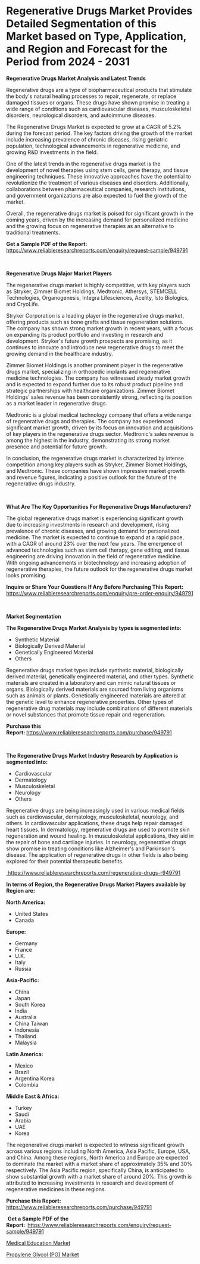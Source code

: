<p><h1>Regenerative Drugs Market Provides Detailed Segmentation of this Market based on Type, Application, and Region and Forecast for the Period from 2024 - 2031</h1></p><p><strong>Regenerative Drugs Market Analysis and Latest Trends</strong></p>
<p><p>Regenerative drugs are a type of biopharmaceutical products that stimulate the body's natural healing processes to repair, regenerate, or replace damaged tissues or organs. These drugs have shown promise in treating a wide range of conditions such as cardiovascular diseases, musculoskeletal disorders, neurological disorders, and autoimmune diseases.</p><p>The Regenerative Drugs Market is expected to grow at a CAGR of 5.2% during the forecast period. The key factors driving the growth of the market include increasing prevalence of chronic diseases, rising geriatric population, technological advancements in regenerative medicine, and growing R&D investments in the field.</p><p>One of the latest trends in the regenerative drugs market is the development of novel therapies using stem cells, gene therapy, and tissue engineering techniques. These innovative approaches have the potential to revolutionize the treatment of various diseases and disorders. Additionally, collaborations between pharmaceutical companies, research institutions, and government organizations are also expected to fuel the growth of the market.</p><p>Overall, the regenerative drugs market is poised for significant growth in the coming years, driven by the increasing demand for personalized medicine and the growing focus on regenerative therapies as an alternative to traditional treatments.</p></p>
<p><strong>Get a Sample PDF of the Report:&nbsp;</strong> <a href="https://www.reliableresearchreports.com/enquiry/request-sample/949791">https://www.reliableresearchreports.com/enquiry/request-sample/949791</a></p>
<p>&nbsp;</p>
<p><strong>Regenerative Drugs Major Market Players</strong></p>
<p><p>The regenerative drugs market is highly competitive, with key players such as Stryker, Zimmer Biomet Holdings, Medtronic, Athersys, STEMCELL Technologies, Organogenesis, Integra Lifesciences, Acelity, Isto Biologics, and CryoLife. </p><p>Stryker Corporation is a leading player in the regenerative drugs market, offering products such as bone grafts and tissue regeneration solutions. The company has shown strong market growth in recent years, with a focus on expanding its product portfolio and investing in research and development. Stryker's future growth prospects are promising, as it continues to innovate and introduce new regenerative drugs to meet the growing demand in the healthcare industry.</p><p>Zimmer Biomet Holdings is another prominent player in the regenerative drugs market, specializing in orthopedic implants and regenerative medicine technologies. The company has witnessed steady market growth and is expected to expand further due to its robust product pipeline and strategic partnerships with healthcare organizations. Zimmer Biomet Holdings' sales revenue has been consistently strong, reflecting its position as a market leader in regenerative drugs.</p><p>Medtronic is a global medical technology company that offers a wide range of regenerative drugs and therapies. The company has experienced significant market growth, driven by its focus on innovation and acquisitions of key players in the regenerative drugs sector. Medtronic's sales revenue is among the highest in the industry, demonstrating its strong market presence and potential for future growth.</p><p>In conclusion, the regenerative drugs market is characterized by intense competition among key players such as Stryker, Zimmer Biomet Holdings, and Medtronic. These companies have shown impressive market growth and revenue figures, indicating a positive outlook for the future of the regenerative drugs industry.</p></p>
<p>&nbsp;</p>
<p><strong>What Are The Key Opportunities For Regenerative Drugs Manufacturers?</strong></p>
<p><p>The global regenerative drugs market is experiencing significant growth due to increasing investments in research and development, rising prevalence of chronic diseases, and growing demand for personalized medicine. The market is expected to continue to expand at a rapid pace, with a CAGR of around 23% over the next few years. The emergence of advanced technologies such as stem cell therapy, gene editing, and tissue engineering are driving innovation in the field of regenerative medicine. With ongoing advancements in biotechnology and increasing adoption of regenerative therapies, the future outlook for the regenerative drugs market looks promising.</p></p>
<p><strong>Inquire or Share Your Questions If Any Before Purchasing This Report:</strong> <a href="https://www.reliableresearchreports.com/enquiry/pre-order-enquiry/949791">https://www.reliableresearchreports.com/enquiry/pre-order-enquiry/949791</a></p>
<p>&nbsp;</p>
<p><strong>Market Segmentation</strong></p>
<p><strong>The Regenerative Drugs Market Analysis by types is segmented into:</strong></p>
<p><ul><li>Synthetic Material</li><li>Biologically Derived Material</li><li>Genetically Engineered Material</li><li>Others</li></ul></p>
<p><p>Regenerative drugs market types include synthetic material, biologically derived material, genetically engineered material, and other types. Synthetic materials are created in a laboratory and can mimic natural tissues or organs. Biologically derived materials are sourced from living organisms such as animals or plants. Genetically engineered materials are altered at the genetic level to enhance regenerative properties. Other types of regenerative drug materials may include combinations of different materials or novel substances that promote tissue repair and regeneration.</p></p>
<p><strong>Purchase this Report:&nbsp;</strong><a href="https://www.reliableresearchreports.com/purchase/949791">https://www.reliableresearchreports.com/purchase/949791</a></p>
<p>&nbsp;</p>
<p><strong>The Regenerative Drugs Market Industry Research by Application is segmented into:</strong></p>
<p><ul><li>Cardiovascular</li><li>Dermatology</li><li>Musculoskeletal</li><li>Neurology</li><li>Others</li></ul></p>
<p><p>Regenerative drugs are being increasingly used in various medical fields such as cardiovascular, dermatology, musculoskeletal, neurology, and others. In cardiovascular applications, these drugs help repair damaged heart tissues. In dermatology, regenerative drugs are used to promote skin regeneration and wound healing. In musculoskeletal applications, they aid in the repair of bone and cartilage injuries. In neurology, regenerative drugs show promise in treating conditions like Alzheimer's and Parkinson's disease. The application of regenerative drugs in other fields is also being explored for their potential therapeutic benefits.</p></p>
<p><a href="https://www.reliableresearchreports.com/regenerative-drugs-r949791">&nbsp;https://www.reliableresearchreports.com/regenerative-drugs-r949791</a></p>
<p><strong>In terms of Region, the Regenerative Drugs Market Players available by Region are:</strong></p>
<p>
    <p> <strong> North America: </strong>
        <ul>
            <li>United States</li>
            <li>Canada</li>
        </ul>
        </p> 
    <p> <strong> Europe: </strong>
        <ul>
            <li>Germany</li>
            <li>France</li>
            <li>U.K.</li>
            <li>Italy</li>
            <li>Russia</li>
        </ul>
        </p> 
    <p> <strong> Asia-Pacific: </strong>
        <ul>
            <li>China</li>
            <li>Japan</li>
            <li>South Korea</li>
            <li>India</li>
            <li>Australia</li>
            <li>China Taiwan</li>
            <li>Indonesia</li>
            <li>Thailand</li>
            <li>Malaysia</li>
        </ul>
        </p> 
    <p> <strong> Latin America: </strong>
        <ul>
            <li>Mexico</li>
            <li>Brazil</li>
            <li>Argentina Korea</li>
            <li>Colombia</li>
        </ul>
        </p> 
    <p> <strong> Middle East & Africa: </strong>
        <ul>
            <li>Turkey</li>
            <li>Saudi</li>
            <li>Arabia</li>
            <li>UAE</li>
            <li>Korea</li>
        </ul>
    </p>
    </p>
<p><p>The regenerative drugs market is expected to witness significant growth across various regions including North America, Asia Pacific, Europe, USA, and China. Among these regions, North America and Europe are expected to dominate the market with a market share of approximately 35% and 30% respectively. The Asia Pacific region, specifically China, is anticipated to show substantial growth with a market share of around 20%. This growth is attributed to increasing investments in research and development of regenerative medicines in these regions.</p></p>
<p><strong>Purchase this Report: </strong><a href="https://www.reliableresearchreports.com/purchase/949791">https://www.reliableresearchreports.com/purchase/949791</a></p>
<p>&nbsp;<strong>Get a Sample PDF of the Report:&nbsp;&nbsp;</strong><a href="https://www.reliableresearchreports.com/enquiry/request-sample/949791">https://www.reliableresearchreports.com/enquiry/request-sample/949791</a></p>
<p><strong></strong></p>
<p><p><a href="https://github.com/JameTravis/Market-Research-Report-List-5/blob/main/medical-education-market.md">Medical Education Market</a></p><p><a href="https://issuu.com/reportprime-2/docs/propylene-glycol-pg-market-size-2030.pptx">Propylene Glycol (PG) Market</a></p></p>